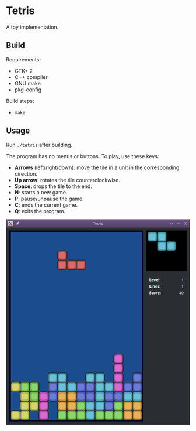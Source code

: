 # Tetris

A toy implementation.

## Build

Requirements:

- GTK+ 2
- C++ compiler
- GNU make
- pkg-config

Build steps:

- `make`

## Usage

Run `./tetris` after building.

The program has no menus or buttons. To play, use these keys:

* **Arrows** (left/right/down): move the tile in a unit in the corresponding direction.
* **Up arrow**: rotates the tile counterclockwise.
* **Space**: drops the tile to the end.
* **N**: starts a new game.
* **P**: pause/unpause the game.
* **C**: ends the current game.
* **Q**: exits the program.

![sample screenshot](./tetris.png)
